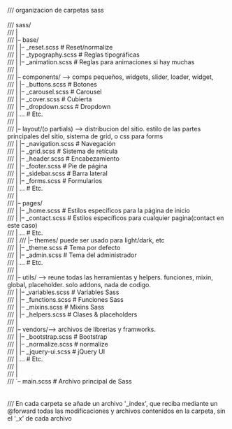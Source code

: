 /// organizacion de carpetas sass <br>
<br>
/// sass/<br>
/// |<br>
/// |– base/ <br>
/// |   |– _reset.scss       # Reset/normalize<br>
/// |   |– _typography.scss  # Reglas tipográficas<br>
/// |   |– _animation.scss   # Reglas para animaciones si hay muchas<br>
/// |<br>
/// |– components/ --> comps pequeños, widgets, slider, loader, widget,<br>
/// |   |– _buttons.scss     # Botones<br>
/// |   |– _carousel.scss    # Carousel<br>
/// |   |– _cover.scss       # Cubierta<br>
/// |   |– _dropdown.scss    # Dropdown<br>
/// |   …                    # Etc.<br>
/// |<br>
/// |– layout/(o partials)  --> distribucion del sitio. estilo de las partes principales del sitio, sistema de grid, o css para forms<br>
/// |   |– _navigation.scss  # Navegación<br>
/// |   |– _grid.scss        # Sistema de retícula<br>
/// |   |– _header.scss      # Encabezamiento<br>
/// |   |– _footer.scss      # Pie de página<br>
/// |   |– _sidebar.scss     # Barra lateral<br>
/// |   |– _forms.scss       # Formularios<br>
/// |   …                    # Etc.<br>
/// |<br>
/// |– pages/<br>
/// |   |– _home.scss        # Estilos específicos para la página de inicio<br>
/// |   |– _contact.scss     # Estilos específicos para cualquier pagina(contact en  este caso)<br>
/// |   …                    # Etc.<br>
/// |
/// |– themes/ puede ser usado para light/dark, etc<br>
/// |   |– _theme.scss       # Tema por defecto<br>
/// |   |– _admin.scss       # Tema del administrador<br>
/// |   …                    # Etc.<br>
/// |<br>
/// |– utils/ --> reune todas las herramientas y helpers. funciones, mixin, global, placeholder. solo addons, nada de codigo.<br>
/// |   |– _variables.scss   # Variables Sass<br>
/// |   |– _functions.scss   # Funciones Sass<br>
/// |   |– _mixins.scss      # Mixins Sass<br>
/// |   |– _helpers.scss     # Clases & placeholders<br>
/// |<br>
/// |– vendors/--> archivos de librerias y framworks.<br>
/// |   |– _bootstrap.scss   # Bootstrap<br>
/// |   |– _normalize.scss   # normalize<br>
/// |   |– _jquery-ui.scss   # jQuery UI<br>
/// |   …                    # Etc.<br>
/// |<br>
/// |<br>
/// `– main.scss             # Archivo principal de Sass<br>
<br>
<br>
/// En cada carpeta se añade un archivo '_index', que reciba mediante un @forward todas las modificaciones y archivos contenidos en la carpeta, sin el '_x' de cada archivo
